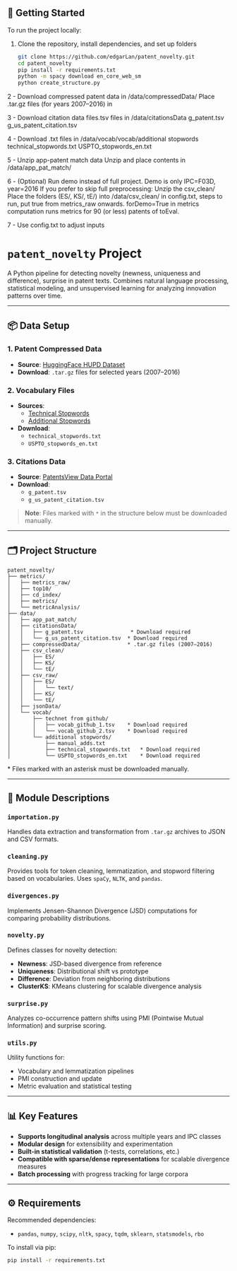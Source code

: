 ## 🚀 Getting Started

To run the project locally:

1. Clone the repository, install dependencies, and set up folders  
   	```bash
   	git clone https://github.com/edgarLan/patent_novelty.git
   	cd patent_novelty
	pip install -r requirements.txt
	python -m spacy download en_core_web_sm
	python create_structure.py
	```

2 - Download compressed patent data in /data/compressedData/
	Place .tar.gz files (for years 2007–2016) in

3 - Download citation data files.tsv files in /data/citationsData
	g_patent.tsv
	g_us_patent_citation.tsv

4 - Download .txt files in /data/vocab/vocab/additional stopwords
	technical_stopwords.txt
	USPTO_stopwords_en.txt

5 - Unzip app-patent match data
	Unzip and place contents in /data/app_pat_match/

6 - (Optional) Run demo instead of full project. Demo is only IPC=F03D, year=2016
If you prefer to skip full preprocessing:
	Unzip the csv_clean/
	Place the folders (ES/, KS/, tE/) into /data/csv_clean/
	in config.txt, steps to run, put true from metrics_raw onwards.
	forDemo=True in metrics computation runs metrics for 90 (or less) patents of toEval.
	
7 - Use config.txt to adjust inputs



# `patent_novelty` Project

A Python pipeline for detecting novelty (newness, uniqueness and difference), surprise in patent texts. Combines natural language processing, statistical modeling, and unsupervised learning for analyzing innovation patterns over time.

---

## 📦 Data Setup

### 1. Patent Compressed Data  
- **Source**: [HuggingFace HUPD Dataset](https://huggingface.co/datasets/HUPD/hupd/tree/main/data)  
- **Download**: `.tar.gz` files for selected years (2007–2016)

### 2. Vocabulary Files  
- **Sources**:  
  - [Technical Stopwords](https://github.com/SerhadS/TechNet/tree/master/vocabulary)  
  - [Additional Stopwords](https://github.com/SerhadS/TechNet/tree/master/additional_stopwords)  
- **Download**:
  - `technical_stopwords.txt`
  - `USPTO_stopwords_en.txt`

### 3. Citations Data  
- **Source**: [PatentsView Data Portal](https://patentsview.org/download/data-download-dictionary)  
- **Download**:  
  - `g_patent.tsv`  
  - `g_us_patent_citation.tsv`

> **Note**: Files marked with `*` in the structure below must be downloaded manually.

---

## 🗂️ Project Structure

```
patent_novelty/
├── metrics/
│   ├── metrics_raw/
│   ├── top10/
│   ├── cd_index/
│   ├── metrics/
│   └── metricAnalysis/
├── data/
│   ├── app_pat_match/
│   ├── citationsData/
│   │   ├── g_patent.tsv               * Download required
│   │   └── g_us_patent_citation.tsv  * Download required
│   ├── compressedData/               * .tar.gz files (2007–2016)
│   ├── csv_clean/
│   │   ├── ES/
│   │   ├── KS/
│   │   └── tE/
│   ├── csv_raw/
│   │   ├── ES/
│   │   │   └── text/
│   │   ├── KS/
│   │   └── tE/
│   ├── jsonData/
│   └── vocab/
│       ├── technet from github/
│       │   ├── vocab_github_1.tsv    * Download required
│       │   └── vocab_github_2.tsv    * Download required
│       └── additional stopwords/
│           ├── manual_adds.txt
│           ├── technical_stopwords.txt   * Download required
│           └── USPTO_stopwords_en.txt    * Download required

```

\* Files marked with an asterisk must be downloaded manually.

---

## 🧩 Module Descriptions

### `importation.py`  
Handles data extraction and transformation from `.tar.gz` archives to JSON and CSV formats.

### `cleaning.py`  
Provides tools for token cleaning, lemmatization, and stopword filtering based on vocabularies. Uses `spaCy`, `NLTK`, and `pandas`.

### `divergences.py`  
Implements Jensen-Shannon Divergence (JSD) computations for comparing probability distributions.

### `novelty.py`  
Defines classes for novelty detection:
- **Newness**: JSD-based divergence from reference
- **Uniqueness**: Distributional shift vs prototype
- **Difference**: Deviation from neighboring distributions
- **ClusterKS**: KMeans clustering for scalable divergence analysis

### `surprise.py`  
Analyzes co-occurrence pattern shifts using PMI (Pointwise Mutual Information) and surprise scoring.

### `utils.py`  
Utility functions for:
- Vocabulary and lemmatization pipelines
- PMI construction and update
- Metric evaluation and statistical testing

---

## 📊 Key Features

- **Supports longitudinal analysis** across multiple years and IPC classes  
- **Modular design** for extensibility and experimentation  
- **Built-in statistical validation** (t-tests, correlations, etc.)  
- **Compatible with sparse/dense representations** for scalable divergence measures  
- **Batch processing** with progress tracking for large corpora  

---

## ⚙️ Requirements

Recommended dependencies:
- `pandas`, `numpy`, `scipy`, `nltk`, `spacy`, `tqdm`, `sklearn`, `statsmodels`, `rbo`

To install via pip:
```bash
pip install -r requirements.txt
